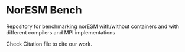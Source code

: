 # NorESM Bench

Repository for benchmarking norESM with/without containers and with different compilers and MPI implementations

Check Citation file to cite our work.
